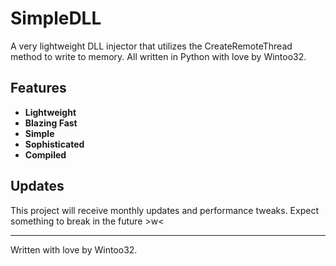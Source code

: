 # SimpleDLL

A very lightweight DLL injector that utilizes the CreateRemoteThread method to write to memory. All written in Python with love by Wintoo32.

## Features

- **Lightweight**
- **Blazing Fast**
- **Simple**
- **Sophisticated**
- **Compiled**

## Updates

This project will receive monthly updates and performance tweaks. Expect something to break in the future >w<

---

Written with love by Wintoo32.
